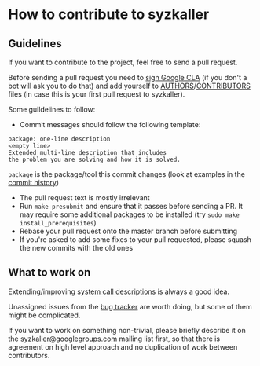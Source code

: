 # How to contribute to syzkaller

## Guidelines

If you want to contribute to the project, feel free to send a pull request.

Before sending a pull request you need to [sign Google CLA](https://cla.developers.google.com/) (if you don't a bot will ask you to do that)
and add yourself to [AUTHORS](/AUTHORS)/[CONTRIBUTORS](/CONTRIBUTORS) files (in case this is your first pull request to syzkaller).

Some guildelines to follow:

- Commit messages should follow the following template:
```
package: one-line description
<empty line>
Extended multi-line description that includes
the problem you are solving and how it is solved.
```
`package` is the package/tool this commit changes
(look at examples in the [commit history](https://github.com/google/syzkaller/commits/master))
- The pull request text is mostly irrelevant
- Run `make presubmit` and ensure that it passes before sending a PR. It may require some additional packages to be installed (try `sudo make install_prerequisites`)
- Rebase your pull request onto the master branch before submitting
- If you're asked to add some fixes to your pull requested, please squash the new commits with the old ones

## What to work on

Extending/improving [system call descriptions](syscall_descriptions.md) is always a good idea.

Unassigned issues from the [bug tracker](https://github.com/google/syzkaller/issues) are worth doing, but some of them might be complicated.

If you want to work on something non-trivial, please briefly describe it on the [syzkaller@googlegroups.com](https://groups.google.com/forum/#!forum/syzkaller) mailing list first,
so that there is agreement on high level approach and no duplication of work between contributors.
